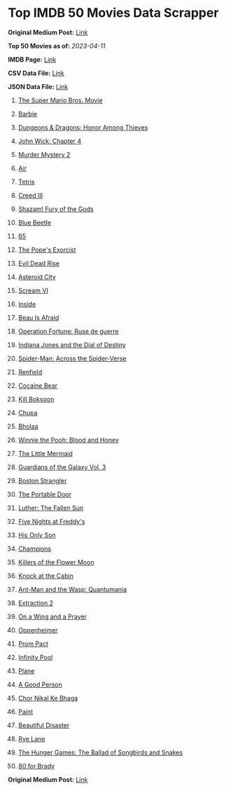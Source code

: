 # Top IMDB 50 Movies Data Scrapper

**Original Medium Post:** [Link](https://medium.com/@nishantsahoo/which-movie-should-i-watch-5c83a3c0f5b1) 

**Top 50 Movies as of:** _2023-04-11_

**IMDB Page:** [Link](http://www.imdb.com/search/title?release_date=2023,2023&title_type=feature)

**CSV Data File:** [Link](/Data/data.csv)

**JSON Data File:** [Link](/Data/data.json)

1. [The Super Mario Bros. Movie](https://www.imdb.com/title/tt6718170/?ref_=adv_li_tt)

2. [Barbie](https://www.imdb.com/title/tt1517268/?ref_=adv_li_tt)

3. [Dungeons & Dragons: Honor Among Thieves](https://www.imdb.com/title/tt2906216/?ref_=adv_li_tt)

4. [John Wick: Chapter 4](https://www.imdb.com/title/tt10366206/?ref_=adv_li_tt)

5. [Murder Mystery 2](https://www.imdb.com/title/tt15255288/?ref_=adv_li_tt)

6. [Air](https://www.imdb.com/title/tt16419074/?ref_=adv_li_tt)

7. [Tetris](https://www.imdb.com/title/tt12758060/?ref_=adv_li_tt)

8. [Creed III](https://www.imdb.com/title/tt11145118/?ref_=adv_li_tt)

9. [Shazam! Fury of the Gods](https://www.imdb.com/title/tt10151854/?ref_=adv_li_tt)

10. [Blue Beetle](https://www.imdb.com/title/tt9362930/?ref_=adv_li_tt)

11. [65](https://www.imdb.com/title/tt12261776/?ref_=adv_li_tt)

12. [The Pope's Exorcist](https://www.imdb.com/title/tt13375076/?ref_=adv_li_tt)

13. [Evil Dead Rise](https://www.imdb.com/title/tt13345606/?ref_=adv_li_tt)

14. [Asteroid City](https://www.imdb.com/title/tt14230388/?ref_=adv_li_tt)

15. [Scream VI](https://www.imdb.com/title/tt17663992/?ref_=adv_li_tt)

16. [Inside](https://www.imdb.com/title/tt14781036/?ref_=adv_li_tt)

17. [Beau Is Afraid](https://www.imdb.com/title/tt13521006/?ref_=adv_li_tt)

18. [Operation Fortune: Ruse de guerre](https://www.imdb.com/title/tt7985704/?ref_=adv_li_tt)

19. [Indiana Jones and the Dial of Destiny](https://www.imdb.com/title/tt1462764/?ref_=adv_li_tt)

20. [Spider-Man: Across the Spider-Verse](https://www.imdb.com/title/tt9362722/?ref_=adv_li_tt)

21. [Renfield](https://www.imdb.com/title/tt11358390/?ref_=adv_li_tt)

22. [Cocaine Bear](https://www.imdb.com/title/tt14209916/?ref_=adv_li_tt)

23. [Kill Boksoon](https://www.imdb.com/title/tt16900880/?ref_=adv_li_tt)

24. [Chupa](https://www.imdb.com/title/tt14923260/?ref_=adv_li_tt)

25. [Bholaa](https://www.imdb.com/title/tt15302222/?ref_=adv_li_tt)

26. [Winnie the Pooh: Blood and Honey](https://www.imdb.com/title/tt19623240/?ref_=adv_li_tt)

27. [The Little Mermaid](https://www.imdb.com/title/tt5971474/?ref_=adv_li_tt)

28. [Guardians of the Galaxy Vol. 3](https://www.imdb.com/title/tt6791350/?ref_=adv_li_tt)

29. [Boston Strangler](https://www.imdb.com/title/tt2560078/?ref_=adv_li_tt)

30. [The Portable Door](https://www.imdb.com/title/tt11820950/?ref_=adv_li_tt)

31. [Luther: The Fallen Sun](https://www.imdb.com/title/tt3155298/?ref_=adv_li_tt)

32. [Five Nights at Freddy's](https://www.imdb.com/title/tt4589218/?ref_=adv_li_tt)

33. [His Only Son](https://www.imdb.com/title/tt8277246/?ref_=adv_li_tt)

34. [Champions](https://www.imdb.com/title/tt15339570/?ref_=adv_li_tt)

35. [Killers of the Flower Moon](https://www.imdb.com/title/tt5537002/?ref_=adv_li_tt)

36. [Knock at the Cabin](https://www.imdb.com/title/tt15679400/?ref_=adv_li_tt)

37. [Ant-Man and the Wasp: Quantumania](https://www.imdb.com/title/tt10954600/?ref_=adv_li_tt)

38. [Extraction 2](https://www.imdb.com/title/tt12263384/?ref_=adv_li_tt)

39. [On a Wing and a Prayer](https://www.imdb.com/title/tt13929998/?ref_=adv_li_tt)

40. [Oppenheimer](https://www.imdb.com/title/tt15398776/?ref_=adv_li_tt)

41. [Prom Pact](https://www.imdb.com/title/tt17321230/?ref_=adv_li_tt)

42. [Infinity Pool](https://www.imdb.com/title/tt10365998/?ref_=adv_li_tt)

43. [Plane](https://www.imdb.com/title/tt5884796/?ref_=adv_li_tt)

44. [A Good Person](https://www.imdb.com/title/tt14153080/?ref_=adv_li_tt)

45. [Chor Nikal Ke Bhaga](https://www.imdb.com/title/tt22297828/?ref_=adv_li_tt)

46. [Paint](https://www.imdb.com/title/tt14472156/?ref_=adv_li_tt)

47. [Beautiful Disaster](https://www.imdb.com/title/tt2316548/?ref_=adv_li_tt)

48. [Rye Lane](https://www.imdb.com/title/tt15893750/?ref_=adv_li_tt)

49. [The Hunger Games: The Ballad of Songbirds and Snakes](https://www.imdb.com/title/tt10545296/?ref_=adv_li_tt)

50. [80 for Brady](https://www.imdb.com/title/tt18079362/?ref_=adv_li_tt)

**Original Medium Post:** [Link](https://medium.com/@nishantsahoo/which-movie-should-i-watch-5c83a3c0f5b1) 
